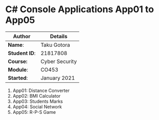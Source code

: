 # C# Console Applications App01 to App05
| Author | Details |
| ---- | ---- |
**Name**: | Taku Gotora  |
**Student ID**: | 21817808 |
**Course:** | Cyber Security |
**Module**: | CO453    |
**Started**: | January 2021 |    

1. App01: Distance Converter
2. App02: BMI Calculator
3. App03: Students Marks
4. App04: Social Network
5. App05: R-P-S Game
